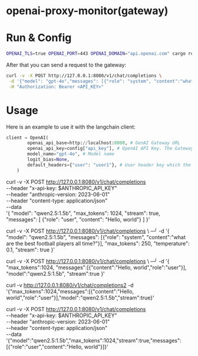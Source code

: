 # openai-proxy-monitor(gateway)


# Run & Config


```bash
OPENAI_TLS=true OPENAI_PORT=443 OPENAI_DOMAIN="api.openai.com" cargo run --release
```

After that you can send a request to the gateway:
```bash
curl -v -X POST http://127.0.0.1:8080/v1/chat/completions \
 -d '{"model": "gpt-4o","messages": [{"role": "system", "content":"what are the best football players all time?"}], "max_tokens": 250,"temperature": 0.1, "stream": true}' \
 -H "Authorization: Bearer <API_KEY>"
```

# Usage

Here is an example to use it with the langchain client:

```python
client = OpenAI(
        openai_api_base=http://localhost:8080, # GenAI Gateway URL
        openai_api_key=config["api_key"], # OpenAI API Key. The Gateway will forward this key to the downstream OpenAI endpoint
        model_name="gpt-4o", # Model name
        logit_bias=None,
        default_headers={"user": "user1"}, # User header key which the rate limiter will use to enforce rate limiting per total tokens
    )
```

curl -v -X POST http://127.0.0.1:8080/v1/chat/completions \
     --header "x-api-key: $ANTHROPIC_API_KEY" \
     --header "anthropic-version: 2023-06-01" \
     --header "content-type: application/json" \
     --data \
'{
    "model": "qwen2.5:1.5b",
    "max_tokens": 1024,
    "stream": true,
    "messages": [
        {"role": "user", "content": "Hello, world"}
    ]
}'

curl -v -X POST http://127.0.0.1:8080/v1/chat/completions \                           ─╯
 -d '{
    "model": "qwen2.5:1.5b",
    "messages": [{"role": "system", "content":"what are the best football players all time?"}],
    "max_tokens": 250,
    "temperature": 0.1,
    "stream": true
}'

curl -v -X POST http://127.0.0.1:8080/v1/chat/completions \                           ─╯
 -d '{
    "max_tokens":1024,
    "messages":[{"content":"Hello, world","role":"user"}],
    "model":"qwen2.5:1.5b",
    "stream":true
}'


curl -v http://127.0.0.1:8080/v1/chat/completions2 -d '{"max_tokens":1024,"messages":[{"content":"Hello, world","role":"user"}],"model":"qwen2.5:1.5b","stream":true}'


curl -v -X POST http://127.0.0.1:8080/v1/chat/completions \
     --header "x-api-key: $ANTHROPIC_API_KEY" \
     --header "anthropic-version: 2023-06-01" \
     --header "content-type: application/json" \
     --data '{"model":"qwen2.5:1.5b","max_tokens":1024,"stream":true,"messages":[{"role":"user","content":"Hello, world"}]}'